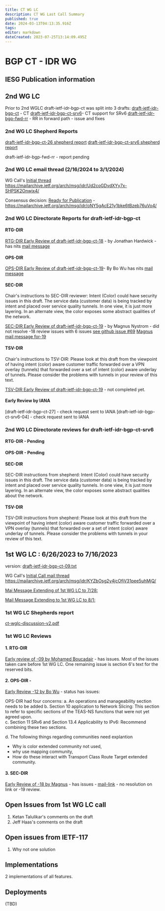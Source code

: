 ```yaml
---
title: CT WG LC 
description: CT WG Last Call Summary 
published: true
date: 2024-03-13T04:13:35.916Z
tags: 
editor: markdown
dateCreated: 2023-07-25T13:14:09.495Z
---
```


# BGP CT - IDR WG 

## IESG Publication information 

## 2nd WG LC 
Prior to 2nd WGLC draft-ietf-idr-bgp-ct was split into 3 drafts:
[draft-ietf-idr-bgp-ct](https://datatracker.ietf.org/doc/draft-ietf-idr-bgp-ct/) - CT 
[draft-ietf-idr-bgp-ct-srv6](https://datatracker.ietf.org/doc/draft-ietf-idr-bgp-ct-srv6/)- CT support for SRv6 
[draft-ietf-idr-bgp-fwd-rr](https://datatracker.ietf.org/doc/draft-ietf-idr-bgp-fwd-rr/) - RR in forward path - issue and fixes 

### 2nd WG LC Shepherd Reports
[draft-ietf-idr-bgp-ct-26 shepherd report](https://mailarchive.ietf.org/arch/msg/idr/7PIQx2nE0Y4d-lR7bIpTPL_TMR0/)
[draft-ietf-idr-bgp-ct-srv6 shepherd report](https://mailarchive.ietf.org/arch/msg/idr/iwFeecKN-DwdjFG3X0bAhnxO2Sw/) 

draft-ietf-idr-bgp-fwd-rr - report pending 

### 2nd WG LC email thread (2/16/2024 to 3/1/2024) 
WG Call's [Initial thread](https://mailarchive.ietf.org/arch/msg/idr/Ud2coGDvdXYy7x-SHPSK2Onwjx4/)
https://mailarchive.ietf.org/arch/msg/idr/Ud2coGDvdXYy7x-SHPSK2Onwjx4/

Consensus decision: [Ready for Publication](https://mailarchive.ietf.org/arch/msg/idr/oNY5gAcE21y1bke6tBzeb76uVo4/) - 
https://mailarchive.ietf.org/arch/msg/idr/oNY5gAcE21y1bke6tBzeb76uVo4/

### 2nd WG LC Directorate Reports for draft-ietf-idr-bgp-ct 
#### RTG-DIR 
[RTG-DIR Early Review of draft-ietf-idr-bgp-ct-18](https://datatracker.ietf.org/doc/review-ietf-idr-bgp-ct-18-rtgdir-early-hardwick-2023-12-18/) - by Jonathan Hardwick - has nits [mail message](https://mailarchive.ietf.org/arch/msg/rtg-dir/FLGmC0-ufqPsZpH_LmgL2eWmWhY/)
#### OPS-DIR 
[OPS-DIR Early Review of draft-ietf-idr-bgp-ct-19](https://datatracker.ietf.org/doc/review-ietf-idr-bgp-ct-19-opsdir-early-wu-2024-01-05/)- By Bo Wu  has nits [mail message](	https://mailarchive.ietf.org/arch/msg/ops-dir/o5aunNn0G_YFPJMARHMUOlHJ9Zs) 
#### SEC-DIR 
Chair's instructions to SEC-DIR reviewer: Intent (Color) could have security issues in this draft. The service data (customer data) is being tracked by intent and placed over service quality tunnels.  In one view, it is just more layering. In an alternate view, the color exposes some abstract qualities of the network. 

[SEC-DIR Early Review of draft-ietf-idr-bgp-ct-19](https://datatracker.ietf.org/doc/review-ietf-idr-bgp-ct-19-secdir-early-nystrom-2024-01-15/) - by Magnus Nystrom - did not resolve -18 review issues with 6 issues 
[see github issue #69](https://github.com/ietf-wg-idr/draft-ietf-idr-bgp-ct/issues/69) [Magnus mail message for-19](https://mailarchive.ietf.org/arch/msg/secdir/kFzE5B7LSCmtHH1kyoxuC8dF178) 

#### TSV-DIR
Chair's instructions to TSV-DIR: Please look at this draft from the viewpoint of having intent (color) aware customer traffic forwarded over a VPN overlay (tunnels) that forwarded over a set of intent (color) aware underlay of tunnels.  Please consider the problems with tunnels in your review of this text.

[TSV-DIR Early Review of draft-ietf-idr-bgp-ct-19](https://datatracker.ietf.org/doc/draft-ietf-idr-bgp-ct/reviewrequest/18592/) - not completed yet. 

#### Early Review by IANA 
[draft-ietf-idr-bgp-ct-27] - check request sent to IANA
[draft-ietf-idr-bgp-ct-srv6-04] - check request sent to IANA 

### 2nd WG LC Directorate reviews for draft-ietf-idr-bgp-ct-srv6 
#### RTG-DIR - Pending 

#### OPS-DIR - Pending 
 
#### SEC-DIR 
SEC-DIR instructions from shepherd: 
Intent (Color) could have security issues in this draft. The service data (customer data) is being tracked by intent and placed over service quality tunnels.  In one view, it is just more layering. In an alternate view, the color exposes some abstract qualities about the network. 

#### TSV-DIR 
TSV-DIR instructions from shepherd:
Please look at this draft from the viewpoint of having intent (color) aware customer traffic forwarded over a VPN overlay (tunnels) that forwarded over a set of intent (color) aware underlay of tunnels.  Please consider the problems with tunnels in your review of this text.

## 1st WG LC : 6/26/2023 to 7/16/2023
version: [draft-ietf-idr-bgp-ct-09.txt](https://datatracker.ietf.org/doc/draft-ietf-idr-bgp-ct/09/)

WG Call's [Initial Call mail thread](https://mailarchive.ietf.org/arch/msg/idr/KYZbOsg2y4jcOfjV31pee5uhMjQ/)
https://mailarchive.ietf.org/arch/msg/idr/KYZbOsg2y4jcOfjV31pee5uhMjQ/

[Mai Message Extending of 1st WG LC to 7/28:](https://mailarchive.ietf.org/arch/msg/idr/Qr8GhdlEi8viaZxOCaWii3cA51s/)

[Mail Message Extending to 1st WG LC to 8/1:](https://mailarchive.ietf.org/arch/msg/idr/fC--NIU7VlyOjmNJwIcsXhXFvSk/) 


### 1st WG LC Shepherds report
[ct-wglc-discussion-v2.pdf](/idr/ct-wglc-discussion-v2.pdf)

### 1st WG LC Reviews 
#### 1. RTG-DIR 
[Early review of -09 by Mohamed Boucadair](https://datatracker.ietf.org/doc/review-ietf-idr-bgp-ct-09-rtgdir-early-boucadair-2023-06-28/) - has issues. Most of the issues taken care before 1st WG LC. One remaining issue is section 6's text for the reserved bits. 

#### 2. OPS-DIR - 
[Early Review -12 by Bo Wu](https://datatracker.ietf.org/doc/review-ietf-idr-bgp-ct-12-opsdir-early-wu-2023-08-03/) - status has issues: 

OPS-DIR had four concerns: 
a. An operations and manageability section needs to be added 
b. Section 10 application to Network Slicing: This section to refer to specific sections of the TEAS-NS functions that were not yet agreed upon.  
c. Section 11 SRv6 and Section 13.4 Applicability to IPv6: Recommend combining these two sections. 

d. The following things regarding communities need explantion 
- Why is color extended community not used, 
- why use mapping community, 
- How do these interact with Transport Class Route Target extended community. 

#### 3. SEC-DIR 
[Early Review of -18 by Magnus](https://datatracker.ietf.org/doc/review-ietf-idr-bgp-ct-18-secdir-early-nystrom-2023-12-23/) - has issues - [mail-link](	https://mailarchive.ietf.org/arch/msg/secdir/mUnuxyXUht0krQfIdMwjN2HsLKU) - no resolution on link or -19 review. 

## Open Issues from 1st WG LC call 
1. Ketan Talulikar's comments on the draft
2. Jeff Haas's comments on the draft

## Open issues from IETF-117
1. Why not one solution 

## Implementations 
2 implementations of all features. 

## Deployments 
(TBD) 